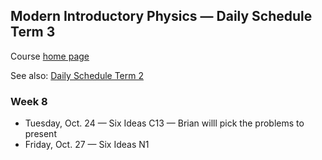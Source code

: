 ## Modern Introductory Physics &mdash; Daily Schedule Term 3

Course [home page](./)

See also: [Daily Schedule Term 2](./daily_schedule-term_2.html)

### Week 8

* Tuesday, Oct. 24 &mdash; Six Ideas C13 &mdash; Brian willl pick the problems to present
* Friday, Oct. 27 &mdash; Six Ideas N1
